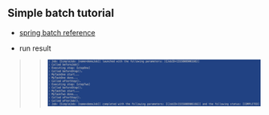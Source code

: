 ## Simple batch tutorial

* [spring batch reference](https://howtodoinjava.com/spring-batch)

* run result
> > ![Alt demo](./docs/demo_result.png)